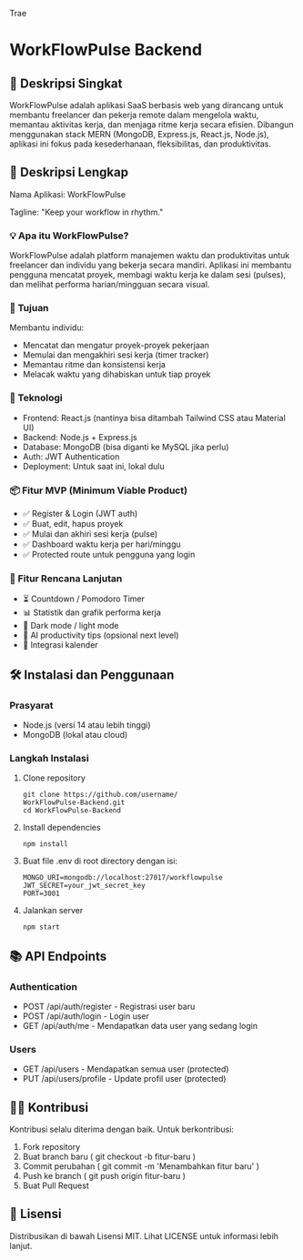 Trae
# WorkFlowPulse Backend
## 🧠 Deskripsi Singkat
WorkFlowPulse adalah aplikasi SaaS berbasis web yang dirancang untuk membantu freelancer dan pekerja remote dalam mengelola waktu, memantau aktivitas kerja, dan menjaga ritme kerja secara efisien. Dibangun menggunakan stack MERN (MongoDB, Express.js, React.js, Node.js), aplikasi ini fokus pada kesederhanaan, fleksibilitas, dan produktivitas.

## 📄 Deskripsi Lengkap
Nama Aplikasi: WorkFlowPulse

Tagline: "Keep your workflow in rhythm."

### 💡 Apa itu WorkFlowPulse?
WorkFlowPulse adalah platform manajemen waktu dan produktivitas untuk freelancer dan individu yang bekerja secara mandiri. Aplikasi ini membantu pengguna mencatat proyek, membagi waktu kerja ke dalam sesi (pulses), dan melihat performa harian/mingguan secara visual.

### 🎯 Tujuan
Membantu individu:

- Mencatat dan mengatur proyek-proyek pekerjaan
- Memulai dan mengakhiri sesi kerja (timer tracker)
- Memantau ritme dan konsistensi kerja
- Melacak waktu yang dihabiskan untuk tiap proyek
### 🔧 Teknologi
- Frontend: React.js (nantinya bisa ditambah Tailwind CSS atau Material UI)
- Backend: Node.js + Express.js
- Database: MongoDB (bisa diganti ke MySQL jika perlu)
- Auth: JWT Authentication
- Deployment: Untuk saat ini, lokal dulu
### 📦 Fitur MVP (Minimum Viable Product)
- ✅ Register & Login (JWT auth)
- ✅ Buat, edit, hapus proyek
- ✅ Mulai dan akhiri sesi kerja (pulse)
- ✅ Dashboard waktu kerja per hari/minggu
- ✅ Protected route untuk pengguna yang login
### 🚀 Fitur Rencana Lanjutan
- ⏳ Countdown / Pomodoro Timer
- 📊 Statistik dan grafik performa kerja
- 🌙 Dark mode / light mode
- 🧠 AI productivity tips (opsional next level)
- 📅 Integrasi kalender
## 🛠️ Instalasi dan Penggunaan
### Prasyarat
- Node.js (versi 14 atau lebih tinggi)
- MongoDB (lokal atau cloud)
### Langkah Instalasi
1. Clone repository
   
   ```
   git clone https://github.com/username/
   WorkFlowPulse-Backend.git
   cd WorkFlowPulse-Backend
   ```
2. Install dependencies
   
   ```
   npm install
   ```
3. Buat file .env di root directory dengan isi:
   
   ```
   MONGO_URI=mongodb://localhost:27017/workflowpulse
   JWT_SECRET=your_jwt_secret_key
   PORT=3001
   ```
4. Jalankan server
   
   ```
   npm start
   ```
## 📚 API Endpoints
### Authentication
- POST /api/auth/register - Registrasi user baru
- POST /api/auth/login - Login user
- GET /api/auth/me - Mendapatkan data user yang sedang login
### Users
- GET /api/users - Mendapatkan semua user (protected)
- PUT /api/users/profile - Update profil user (protected)
## 👨‍💻 Kontribusi
Kontribusi selalu diterima dengan baik. Untuk berkontribusi:

1. Fork repository
2. Buat branch baru ( git checkout -b fitur-baru )
3. Commit perubahan ( git commit -m 'Menambahkan fitur baru' )
4. Push ke branch ( git push origin fitur-baru )
5. Buat Pull Request
## 📝 Lisensi
Distribusikan di bawah Lisensi MIT. Lihat LICENSE untuk informasi lebih lanjut.